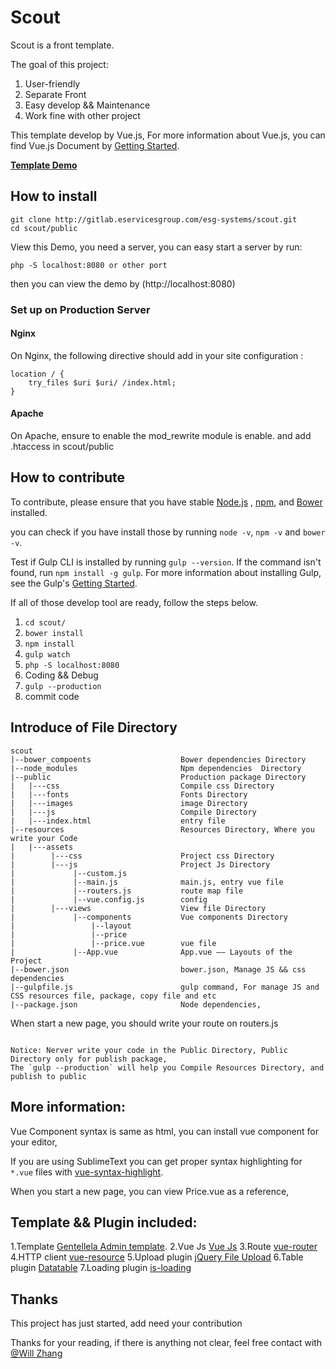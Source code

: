 # Scout

Scout is a front template.

The goal of this project:
1. User-friendly
2. Separate Front
3. Easy develop && Maintenance
4. Work fine with other project

This template develop by Vue.js,  For more information about Vue.js, you can find Vue.js Document by [Getting Started](http://vuejs.org/).

**[Template Demo](http://scout.eservicesgroup.com/)**

## How to install

```
git clone http://gitlab.eservicesgroup.com/esg-systems/scout.git
cd scout/public
```

View this Demo, you need a server, you can easy start a server by run:
```
php -S localhost:8080 or other port
```
then you can view the demo by (http://localhost:8080)

### Set up on Production Server

#### Nginx
On Nginx, the following directive should add in your site configuration :
```
location / {
    try_files $uri $uri/ /index.html;
}
```

#### Apache
On Apache, ensure to enable the mod_rewrite module is enable. and add .htaccess in scout/public


## How to contribute
To contribute, please ensure that you have stable [Node.js](https://nodejs.org/) , [npm](https://npmjs.com), and [Bower](https://bower.io/) installed.

you can check if you have install those by running `node -v`, `npm -v` and `bower -v`.

Test if Gulp CLI is installed by running `gulp --version`.  If the command isn't found, run `npm install -g gulp`.
For more information about installing Gulp, see the Gulp's [Getting Started](https://github.com/gulpjs/gulp/blob/master/docs/getting-started.md).


If all of those develop tool are ready, follow the steps below.

1. `cd scout/`
2. `bower install`
3. `npm install`
4. `gulp watch`
5. `php -S localhost:8080`
6. Coding && Debug
7. `gulp --production`
8. commit code


## Introduce of File Directory

```
scout
|--bower_compoents                    Bower dependencies Directory
|--node_modules                       Npm dependencies  Directory
|--public                             Production package Directory
|   |---css                           Compile css Directory
|   |---fonts                         Fonts Directory
|   |---images                        image Directory
|   |---js                            Compile Directory
|   |---index.html                    entry file
|--resources                          Resources Directory, Where you write your Code
|   |---assets
|        |---css                      Project css Directory
|        |---js                       Project Js Directory
|             |--custom.js
|             |--main.js              main.js, entry vue file
|             |--routers.js           route map file
|             |--vue.config.js        config
|        |---views                    View file Directory
|             |--components           Vue components Directory
|                 |--layout
|                 |--price
|                 |--price.vue        vue file
|             |--App.vue              App.vue —— Layouts of the Project
|--bower.json                         bower.json, Manage JS && css dependencies
|--gulpfile.js                        gulp command, For manage JS and CSS resources file, package, copy file and etc
|--package.json                       Node dependencies,

```

When start a new page, you should write your route on routers.js

```

Notice: Nerver write your code in the Public Directory, Public Directory only for publish package,
The `gulp --production` will help you Compile Resources Directory, and publish to public

```



## More information:

Vue Component syntax is same as html, you can install vue component for your editor,

If you are using SublimeText you can get proper syntax highlighting for `*.vue` files with [vue-syntax-highlight](https://github.com/vuejs/vue-syntax-highlight).

When you start a new page, you can view Price.vue as a reference,


## Template && Plugin included:
1.Template [Gentellela Admin template](https://github.com/puikinsh/gentelella).
2.Vue Js [Vue Js](http://vuejs.org/)
3.Route [vue-router](https://github.com/vuejs/vue-router)
4.HTTP client [vue-resource](https://github.com/vuejs/vue-resource)
5.Upload plugin [jQuery File Upload](https://github.com/blueimp/jQuery-File-Upload)
6.Table plugin [Datatable](https://www.datatables.net/)
7.Loading plugin [is-loading](https://github.com/hekigan/is-loading)


## Thanks
This project has just started, add need your contribution

Thanks for your reading, if there is anything not clear, feel free contact with [@Will Zhang]()